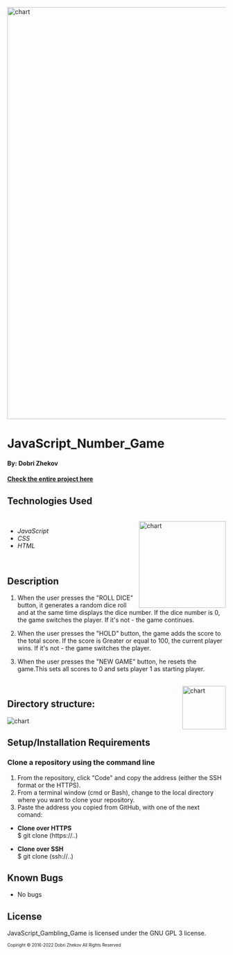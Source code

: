 <img align="justify" alt="chart" width="950px" src="https://raw.githubusercontent.com/zhekovdobri/JavaScript_Number_Game/aee747726003376a043c9e3758614c8533edd9f0/Number_Game1200.png">

# JavaScript_Number_Game

#### By: Dobri Zhekov

#### [<ins>Check the entire project here</ins>](https://zhekovdobri.github.io/JavaScript_Number_Game/)

## Technologies Used

<div class=pull-left>

</div>
&nbsp;&nbsp;&nbsp;&nbsp;&nbsp;&nbsp;&nbsp;&nbsp;&nbsp;&nbsp;&nbsp;&nbsp;&nbsp;&nbsp;&nbsp;
<div class=pull-right>
<img align="right" alt="chart" height="200px" src="https://github.com/zhekovdobri/JavaScript_Number_Game/blob/main/Number_Game_Language_chart.png?raw=true">
</div>

* _JavaScript_
* _CSS_
* _HTML_


<br />

## Description

1. When the user presses the "ROLL DICE" button, it generates a random dice roll and at the same time displays the dice number. If the dice number is 0, the game switches the player. If it's not - the game continues.

2. When the user presses the "HOLD" button, the game adds the score to the total score. If the score is Greater or equal to 100, the current player wins. If it's not - the game switches the player.

3. When the user presses the "NEW GAME" button, he resets the game.This sets all scores to 0 and sets player 1 as starting player.

</div>
&nbsp;&nbsp;&nbsp;&nbsp;&nbsp;&nbsp;&nbsp;&nbsp;&nbsp;&nbsp;&nbsp;&nbsp;&nbsp;&nbsp;&nbsp;
<div class=pull-right>
<img align="right" alt="chart" height="100px" src="https://github.com/zhekovdobri/JavaScript_Number_Game/blob/main/Directory_structure_logo.png?raw=true">
</div>

## Directory structure:

<img alt="chart" src="https://raw.githubusercontent.com/zhekovdobri/JavaScript_Number_Game/fae29c8ab43aff7bb096c6f497baf10c59482e56/Directory_structure_image.png">

## Setup/Installation Requirements

### Clone a repository using the command line 

1. From the repository, click "Code" and copy the address (either the SSH format or the HTTPS). 
2. From a terminal window (cmd or Bash), change to the local directory where you want to clone your repository.
3. Paste the address you copied from GitHub, with one of the next comand:

* **Clone over HTTPS**<br>
  $ git clone (https://..)
  
* **Clone over SSH**<br>
  $ git clone (ssh://..)

## Known Bugs

* No bugs

## License

JavaScript_Gambling_Game is licensed under the GNU GPL 3 license.

<sub><sup>Copiright © 2016-2022 Dobri Zhekov All Rights Reserved</sup></sub>
